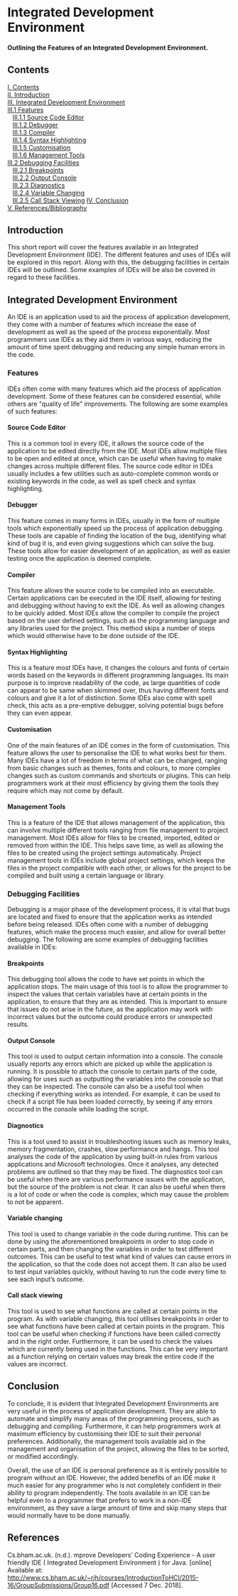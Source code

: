 # Integrated Development Environment   
#### Outlining the Features of an Integrated Development Environment.
## Contents
[I. Contents](#contents)   
[II. Introduction](#introduction)   
[III. Integrated Development Environment](#integrated-development-environment)   
[III.1 Features](#features)   
&nbsp;&nbsp; [III.1.1 Source Code Editor](#source-code-editor)   
&nbsp;&nbsp; [III.1.2 Debugger](#debugger)   
&nbsp;&nbsp; [III.1.3 Compiler](#compiler)   
&nbsp;&nbsp; [III.1.4 Syntax Highlighting](#syntax-highlighting)   
&nbsp;&nbsp; [III.1.5 Customisation](#customisation)   
&nbsp;&nbsp; [III.1.6 Management Tools](#management-tools)   
[III.2 Debugging Facilities](#debugging-facilities)   
&nbsp;&nbsp; [III.2.1 Breakpoints](#breakpoints)   
&nbsp;&nbsp; [III.2.2 Output Console](#output-console)   
&nbsp;&nbsp; [III.2.3 Diagnostics](#diagnostics)   
&nbsp;&nbsp; [III.2.4 Variable Changing](#variable-changing)   
&nbsp;&nbsp; [III.2.5 Call Stack Viewing](#call-stack-viewing)
[IV. Conclusion](#conclusion)   
[V. References/Bibliography](#references)   

## Introduction
This short report will cover the features available in an Integrated Development Environment (IDE). The different features and uses of IDEs will be explored in this report. Along with this, the debugging facilities in certain IDEs will be outlined. Some examples of IDEs will be also be covered in regard to these facilities. 

## Integrated Development Environment
An IDE is an application used to aid the process of application development, they come with a number of features which increase the ease of development as well as the speed of the process exponentially. Most programmers use IDEs as they aid them in various ways, reducing the amount of time spent debugging and reducing any simple human errors in the code.
 
### Features
IDEs often come with many features which aid the process of application development. Some of these features can be considered essential, while others are "quality of life" improvements. The following are some examples of such features:

#### Source Code Editor
This is a common tool in every IDE, it allows the source code of the application to be edited directly from the IDE. Most IDEs allow multiple files to be open and edited at once, which can be useful when having to make changes across multiple different files. The source code editor in IDEs usually includes a few utilities such as auto-complete common words or existing keywords in the code, as well as spell check and syntax highlighting.

#### Debugger
This feature comes in many forms in IDEs, usually in the form of multiple tools which exponentially speed up the process of application debugging. These tools are capable of finding the location of the bug, identifying what kind of bug it is, and even giving suggestions which can solve the bug. These tools allow for easier development of an application, as well as easier testing once the application is deemed complete.

#### Compiler
This feature allows the source code to be compiled into an executable. Certain applications can be executed in the IDE itself, allowing for testing and debugging without having to exit the IDE. As well as allowing changes to be quickly added. Most IDEs allow the compiler to compile the project based on the user defined settings, such as the programming language and any libraries used for the project. This method skips a number of steps which would otherwise have to be done outside of the IDE.

#### Syntax Highlighting
This is a feature most IDEs have, it changes the colours and fonts of certain words based on the keywords in different programming languages. Its main purpose is to improve readability of the code, as large quantities of code can appear to be same when skimmed over, thus having different fonts and colours and give it a lot of distinction. Some IDEs also come with spell check, this acts as a pre-emptive debugger, solving potential bugs before they can even appear. 

#### Customisation
One of the main features of an IDE comes in the form of customisation. This feature allows the user to personalise the IDE to what works best for them. Many IDEs have a lot of freedom in terms of what can be changed, ranging from basic changes such as themes, fonts and colours, to more complex changes such as custom commands and shortcuts or plugins. This can help programmers work at their most efficiency by giving them the tools they require which may not come by default.

#### Management Tools
This is a feature of the IDE that allows management of the application, this can involve multiple different tools ranging from file management to project management. Most IDEs allow for files to be created, imported, edited or removed from within the IDE. This helps save time, as well as allowing the files to be created using the project settings automatically. Project management tools in IDEs include global project settings, which keeps the files in the project compatible with each other, or allows for the project to be compiled and built using a certain language or library. 

### Debugging Facilities
Debugging is a major phase of the development process, it is vital that bugs are located and fixed to ensure that the application works as intended before being released. IDEs often come with a number of debugging features, which make the process much easier, and allow for overall better debugging. The following are some examples of debugging facilities available in IDEs:

#### Breakpoints

This debugging tool allows the code to have set points in which the application stops. The main usage of this tool is to allow the programmer to inspect the values that certain variables have at certain points in the application, to ensure that they are as intended. This is important to ensure that issues do not arise in the future, as the application may work with incorrect values but the outcome could produce errors or unexpected results.

#### Output Console

This tool is used to output certain information into a console. The console usually reports any errors which are picked up while the application is running. It is possible to attach the console to certain parts of the code, allowing for uses such as outputting the variables into the console so that they can be inspected. The console can also be a useful tool when checking if everything works as intended. For example, it can be used to check if a script file has been loaded correctly, by seeing if any errors occurred in the console while loading the script.

#### Diagnostics

This is a tool used to assist in troubleshooting issues such as memory leaks, memory fragmentation, crashes, slow performance and hangs. This tool analyses the code of the application by using built-in rules from various applications and Microsoft technologies. Once it analyses, any detected problems are outlined so that they may be fixed. The diagnostics tool can be useful when there are various performance issues with the application, but the source of the problem is not clear. It can also be useful when there is a lot of code or when the code is complex, which may cause the problem to not be apparent.

#### Variable changing

This tool is used to change variable in the code during runtime. This can be done by using the aforementioned breakpoints in order to stop code in certain parts, and then changing the variables in order to test different outcomes. This can be useful to test what kind of values can cause errors in the application, so that the code does not accept them. It can also be used to test input variables quickly, without having to run the code every time to see each input’s outcome.

#### Call stack viewing

This tool is used to see what functions are called at certain points in the program. As with variable changing, this tool utilises breakpoints in order to see what functions have been called at certain points in the program. This tool can be useful when checking if functions have been called correctly and in the right order. Furthermore, it can be used to check the values which are currently being used in the functions. This can be very important as a function relying on certain values may break the entire code if the values are incorrect.

## Conclusion
To conclude, it is evident that Integrated Development Environments are very useful in the process of application development. They are able to automate and simplify many areas of the programming process, such as debugging and compiling. Furthermore, it can help programmers work at maximum efficiency by customising their IDE to suit their personal preferences. Additionally, the management tools available aid in the management and organisation of the project, allowing the files to be sorted, or modified accordingly.

Overall, the use of an IDE is personal preference as it is entirely possible to program without an IDE. However, the added benefits of an IDE make it much easier for any programmer who is not completely confident in their ability to program independently. The tools available in an IDE can be helpful even to a programmer that prefers to work in a non-IDE environment, as they save a large amount of time and skip many steps that would normally have to be done manually.

## References
Cs.bham.ac.uk. (n.d.). mprove Developers’ Coding Experience - A user friendly IDE ( Integrated Development Environment ) for Java. [online] Available at: http://www.cs.bham.ac.uk/~rjh/courses/IntroductionToHCI/2015-16/GroupSubmissions/Group16.pdf [Accessed 7 Dec. 2018].

